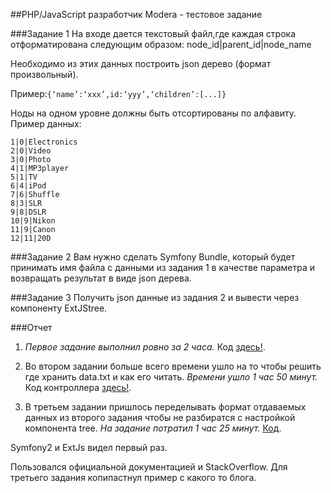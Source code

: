 ##PHP/JavaScript разработчик Modera - тестовое задание

###Задание 1
На входе дается текстовый файл,где каждая строка отформатирована следующим образом: node_id|parent_id|node_name

Необходимо из этих данных построить json дерево (формат произвольный).

Пример:```{‘name’:‘xxx’,id:‘yyy’,‘children’:[...]}```

Ноды на одном уровне должны быть отсортированы по алфавиту. Пример данных:

```
1|0|Electronics
2|0|Video
3|0|Photo
4|1|MP3player
5|1|TV
6|4|iPod
7|6|Shuffle
8|3|SLR
9|8|DSLR
10|9|Nikon
11|9|Canon
12|11|20D
```

###Задание 2 
Вам нужно сделать Symfony Bundle, который будет принимать имя файла с данными из задания 1 в качестве параметра и возвращать результат в виде json дерева.

###Задание 3
Получить json данные из задания 2 и вывести через компоненту ExtJStree.

###Отчет
1. *Первое задание выполнил ровно за 2 часа.* Код [здесь!](https://github.com/Husband/Modera-Test-Job/blob/master/DemoBundle/Utils/RawToJSONTree.php).

2. Во втором задании больше всего времени ушло на то чтобы решить где хранить data.txt и как его читать.
*Времени ушло 1 час 50 минут.* Код контроллера [здесь!](https://github.com/Husband/Modera-Test-Job/blob/master/DemoBundle/Controller/DefaultController.php).

3. В третьем задании пришлось переделывать формат отдаваемых данных из второго задания чтобы не разбиратся с настройкой компонента tree.
*На задание потратил 1 час 25 минут.* [Код](https://github.com/Husband/Modera-Test-Job/blob/master/DemoBundle/Resources/views/Default/index.html.twig).

Symfony2 и ExtJs видел первый раз.

Пользовался официальной документацией и StackOverflow. Для третьего задания копипастнул пример с какого то блога.
